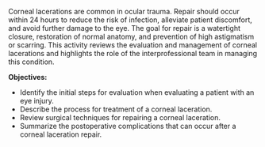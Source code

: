 Corneal lacerations are common in ocular trauma. Repair should occur within 24 hours to reduce the risk of infection, alleviate patient discomfort, and avoid further damage to the eye. The goal for repair is a watertight closure, restoration of normal anatomy, and prevention of high astigmatism or scarring. This activity reviews the evaluation and management of corneal lacerations and highlights the role of the interprofessional team in managing this condition.

**Objectives:**
- Identify the initial steps for evaluation when evaluating a patient with an eye injury.
- Describe the process for treatment of a corneal laceration.
- Review surgical techniques for repairing a corneal laceration. 
- Summarize the postoperative complications that can occur after a corneal laceration repair.